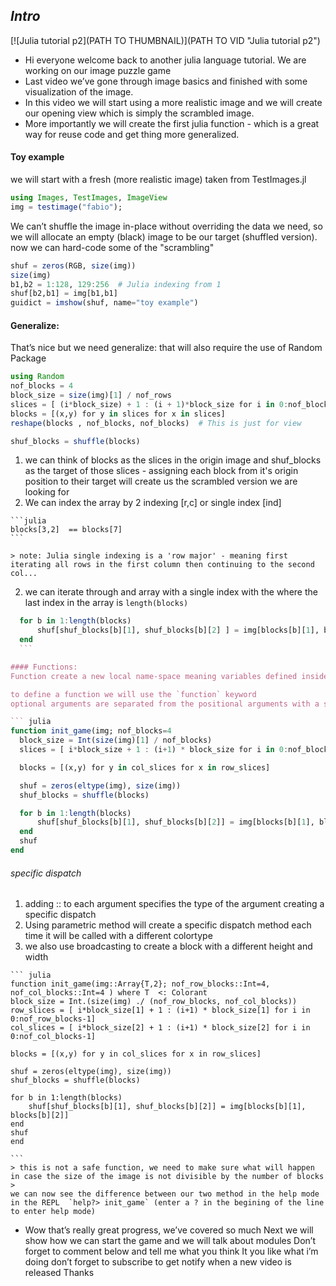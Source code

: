## **_Intro_**

[![Julia tutorial p2](PATH TO THUMBNAIL)](PATH TO VID "Julia tutorial p2")
* Hi everyone welcome back to another julia language tutorial. We are working on our image puzzle game
* Last video we’ve gone through image basics and finished with some visualization of the image.
* In this video we will start using a more realistic image and we will create our opening view which is simply the scrambled image.
* More importantly we will create the first julia function - which is a great way for reuse code and get thing more generalized.


#### Toy example
we will start with a fresh (more realistic image) taken from TestImages.jl
```julia
using Images, TestImages, ImageView
img = testimage("fabio");
```
We can’t shuffle the image in-place without overriding the data we need, so we will allocate an empty (black) image to be our target (shuffled version).
now we can hard-code some of the "scrambling"

```julia
shuf = zeros(RGB, size(img))
size(img)
b1,b2 = 1:128, 129:256  # Julia indexing from 1
shuf[b2,b1] = img[b1,b1]
guidict = imshow(shuf, name="toy example")
```
#### Generalize:
That’s nice but we need generalize: that will also require the use of Random Package
```julia
using Random
nof_blocks = 4
block_size = size(img)[1] / nof_rows
slices = [ (i*block_size) + 1 : (i + 1)*block_size for i in 0:nof_blocks - 1 ]
blocks = [(x,y) for y in slices for x in slices]
reshape(blocks , nof_blocks, nof_blocks)  # This is just for view

shuf_blocks = shuffle(blocks)
```
  1. we can think of blocks as the slices in the origin image and shuf_blocks as the target of those slices - assigning each block from it's origin position to their target will create us the scrambled version we are looking for
  1. We can index the array by 2 indexing [r,c] or single index [ind]

	```julia
	blocks[3,2]  == blocks[7]
	```

	> note: Julia single indexing is a 'row major' - meaning first iterating all rows in the first column then continuing to the second col...


  2. we can iterate through and array with a single index with the where the last index in the array is `length(blocks)`
  ```Julia
	for b in 1:length(blocks)
		shuf[shuf_blocks[b][1], shuf_blocks[b][2] ] = img[blocks[b][1], blocks[b][2]]
	end
	```

#### Functions:
Function create a new local name-space meaning variables defined inside a function are not accessible from the global scope of the REPL.

to define a function we will use the `function` keyword
optional arguments are separated from the positional arguments with a semicolon

``` julia
function init_game(img; nof_blocks=4
    block_size = Int(size(img)[1] / nof_blocks)
    slices = [ i*block_size + 1 : (i+1) * block_size for i in 0:nof_blocks]

    blocks = [(x,y) for y in col_slices for x in row_slices]

    shuf = zeros(eltype(img), size(img))
    shuf_blocks = shuffle(blocks)

    for b in 1:length(blocks)
        shuf[shuf_blocks[b][1], shuf_blocks[b][2]] = img[blocks[b][1], blocks[b]
    end
    shuf
end
```


###### specific dispatch
  1. adding :: to each argument specifies the type of the argument creating a specific dispatch
  2. Using parametric method will create a specific dispatch method each time it will be called with a different colortype
  3. we also use broadcasting to create a block with a different height and width

	``` julia
	function init_game(img::Array{T,2}; nof_row_blocks::Int=4, nof_col_blocks::Int=4 ) where T  <: Colorant
    block_size = Int.(size(img) ./ (nof_row_blocks, nof_col_blocks))
    row_slices = [ i*block_size[1] + 1 : (i+1) * block_size[1] for i in 0:nof_row_blocks-1]
    col_slices = [ i*block_size[2] + 1 : (i+1) * block_size[2] for i in 0:nof_col_blocks-1]

    blocks = [(x,y) for y in col_slices for x in row_slices]

    shuf = zeros(eltype(img), size(img))
    shuf_blocks = shuffle(blocks)

    for b in 1:length(blocks)
        shuf[shuf_blocks[b][1], shuf_blocks[b][2]] = img[blocks[b][1], blocks[b][2]]
    end
    shuf
	end

	```
	> this is not a safe function, we need to make sure what will happen in case the size of the image is not divisible by the number of blocks
	>
	we can now see the difference between our two method in the help mode in the REPL  `help?> init_game` (enter a ? in the begining of the line to enter help mode)

+ Wow that’s really great progress, we’ve covered so much
Next we will show how we can start the game and we will talk about modules
Don’t forget to comment below and tell me what you think
It you like what i’m doing don’t forget to subscribe to get notify when a new video is released
Thanks
